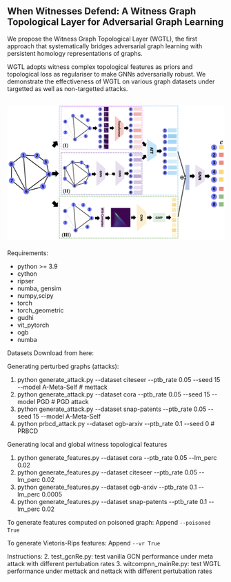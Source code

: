 ## When Witnesses Defend: A Witness Graph Topological Layer for Adversarial Graph Learning
We propose the Witness Graph Topological Layer (WGTL), the first approach that systematically bridges adversarial graph learning with persistent homology representations of graphs. 

WGTL adopts witness complex topological features as priors and topological loss as regulariser to make GNNs adversarially robust. We demonstrate the effectiveness of WGTL on various graph datasets under targetted as well as non-targetted attacks. 


![](intro.png)
-----------
<h> Requirements: </h>
- python >= 3.9
- cython
- ripser
- numba, gensim
- numpy,scipy 
- torch
- torch_geometric
- gudhi
- vit_pytorch
- ogb
- numba 

<h> Datasets </h>
Download from here: 

<h> Generating perturbed graphs (attacks): </h>
1. python generate_attack.py --dataset citeseer --ptb_rate 0.05 --seed 15 --model A-Meta-Self # mettack
2. python generate_attack.py --dataset cora --ptb_rate 0.05 --seed 15 --model PGD # PGD attack
3. python generate_attack.py --dataset snap-patents --ptb_rate 0.05 --seed 15 --model A-Meta-Self
4. python prbcd_attack.py --dataset ogb-arxiv --ptb_rate 0.1 --seed 0 # PRBCD

<h> Generating local and global witness topological features </h>
1. python generate_features.py --dataset cora --ptb_rate 0.05 --lm_perc 0.02
2. python generate_features.py --dataset citeseer --ptb_rate 0.05 --lm_perc 0.02
3. python generate_features.py --dataset ogb-arxiv --ptb_rate 0.1 --lm_perc 0.0005 
4. python generate_features.py --dataset snap-patents --ptb_rate 0.1 --lm_perc 0.02 

To generate features computed on poisoned graph:  Append `--poisoned True`

To generate Vietoris-Rips features:  Append `--vr True`

<h> Instructions: </h>
2. test_gcnRe.py: test vanilla GCN performance under meta attack with different pertubation rates
3. witcompnn_mainRe.py: test WGTL performance under mettack and nettack with different pertubation rates
